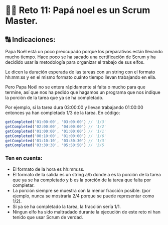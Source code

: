 # 👨‍🎓 Reto 11: Papá noel es un Scrum Master.

## 🔠 Indicaciones:


Papa Noél está un poco preocupado porque los preparativos están llevando mucho tiempo. Hace poco se ha sacado una certificación de Scrum y ha decidido usar la metodología para organizar el trabajo de sus elfos.

Le dicen la duración esperada de las tareas con un string con el formato hh:mm:ss y en el mismo formato cuánto tiempo llevan trabajando en ella.

Pero Papa Noél no se entera rápidamente si falta o mucho para que termine, así que nos ha pedido que hagamos un programa que nos indique la porción de la tarea que ya se ha completado.

Por ejemplo, si la tarea dura 03:00:00 y llevan trabajando 01:00:00 entonces ya han completado 1/3 de la tarea. En código:

```js
getCompleted('01:00:00', '03:00:00') // '1/3'
getCompleted('02:00:00', '04:00:00') // '1/2'
getCompleted('01:00:00', '01:00:00') // '1/1'
getCompleted('00:10:00', '01:00:00') // '1/6'
getCompleted('01:10:10', '03:30:30') // '1/3'
getCompleted('03:30:30', '05:50:50') // '3/5
```

### Ten en cuenta:

* El formato de la hora es hh:mm:ss.
* El formato de la salida es un string a/b donde a es la porción de la tarea que ya se ha completado y b es la porción de la tarea que falta por completar.
* La porción siempre se muestra con la menor fracción posible. (por ejemplo, nunca se mostraría 2/4 porque se puede representar como 1/2).
* Si ya se ha completado la tarea, la fracción sería 1/1.
* Ningun elfo ha sido maltradado durante la ejecución de este reto ni han tenido que usar Scrum de verdad.